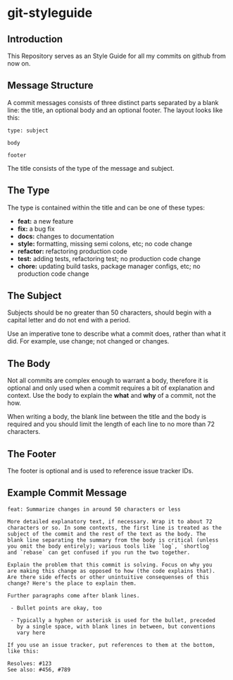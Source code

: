 # git-styleguide

## Introduction

This Repository serves as an Style Guide for all my commits on github from now on.

## Message Structure

A commit messages consists of three distinct parts separated by a blank line: the title, an optional body and an optional footer. The layout looks like this:

    type: subject

    body

    footer

The title consists of the type of the message and subject.

## The Type

The type is contained within the title and can be one of these types:

* **feat:** a new feature
* **fix:** a bug fix
* **docs:** changes to documentation
* **style:** formatting, missing semi colons, etc; no code change
* **refactor:** refactoring production code
* **test:** adding tests, refactoring test; no production code change
* **chore:** updating build tasks, package manager configs, etc; no production code change

## The Subject

Subjects should be no greater than 50 characters, should begin with a capital letter and do not end with a period.

Use an imperative tone to describe what a commit does, rather than what it did. For example, use change; not changed or changes.

## The Body

Not all commits are complex enough to warrant a body, therefore it is optional and only used when a commit requires a bit of explanation and context. Use the body to explain the **what** and **why** of a commit, not the how.

When writing a body, the blank line between the title and the body is required and you should limit the length of each line to no more than 72 characters.

## The Footer

The footer is optional and is used to reference issue tracker IDs.

## Example Commit Message

```
feat: Summarize changes in around 50 characters or less

More detailed explanatory text, if necessary. Wrap it to about 72
characters or so. In some contexts, the first line is treated as the
subject of the commit and the rest of the text as the body. The
blank line separating the summary from the body is critical (unless
you omit the body entirely); various tools like `log`, `shortlog`
and `rebase` can get confused if you run the two together.

Explain the problem that this commit is solving. Focus on why you
are making this change as opposed to how (the code explains that).
Are there side effects or other unintuitive consequenses of this
change? Here's the place to explain them.

Further paragraphs come after blank lines.

 - Bullet points are okay, too

 - Typically a hyphen or asterisk is used for the bullet, preceded
   by a single space, with blank lines in between, but conventions
   vary here

If you use an issue tracker, put references to them at the bottom,
like this:

Resolves: #123
See also: #456, #789
```
